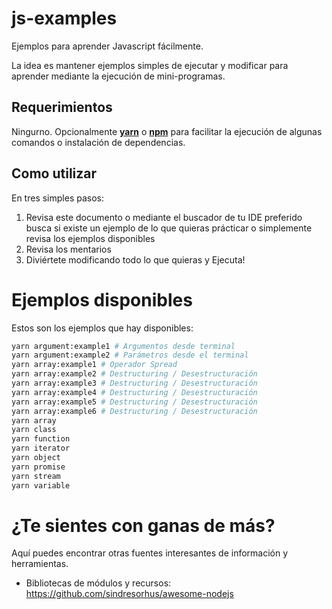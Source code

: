 # js-examples

Ejemplos para aprender Javascript fácilmente.

La idea es mantener ejemplos simples de ejecutar y modificar para aprender mediante la ejecución de mini-programas.

## Requerimientos

Ningurno. Opcionalmente [**yarn**](https://yarnpkg.com/es-ES/) o [**npm**](https://www.npmjs.com/) para facilitar la ejecución de algunas comandos o instalación de dependencias.

## Como utilizar

En tres simples pasos:

1. Revisa este documento o mediante el buscador de tu IDE preferido busca si existe un ejemplo de lo que quieras prácticar o simplemente revisa los ejemplos disponibles
2. Revisa los mentarios
3. Diviértete modificando todo lo que quieras y Ejecuta!


# Ejemplos disponibles

Estos son los ejemplos que hay disponibles:

```bash
yarn argument:example1 # Argumentos desde terminal
yarn argument:example2 # Parámetros desde el terminal
yarn array:example1 # Operador Spread
yarn array:example2 # Destructuring / Desestructuración
yarn array:example3 # Destructuring / Desestructuración
yarn array:example4 # Destructuring / Desestructuración
yarn array:example5 # Destructuring / Desestructuración
yarn array:example6 # Destructuring / Desestructuración
yarn array
yarn class
yarn function
yarn iterator
yarn object
yarn promise
yarn stream
yarn variable
```


# ¿Te sientes con ganas de más?

Aquí puedes encontrar otras fuentes interesantes de información y herramientas.

* Bibliotecas de módulos y recursos:
https://github.com/sindresorhus/awesome-nodejs

